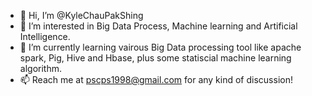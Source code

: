 - 👋 Hi, I’m @KyleChauPakShing
- 👀 I’m interested in Big Data Process, Machine learning and Artificial Intelligence.
- 🌱 I’m currently learning vairous Big Data processing tool like apache spark, Pig, Hive and Hbase, plus some statiscial machine learning algorithm. 
- 📫 Reach me at pscps1998@gmail.com for any kind of discussion!

<!---
KyleChauPakShing/KyleChauPakShing is a ✨ special ✨ repository because its `README.md` (this file) appears on your GitHub profile.
You can click the Preview link to take a look at your changes.
--->
